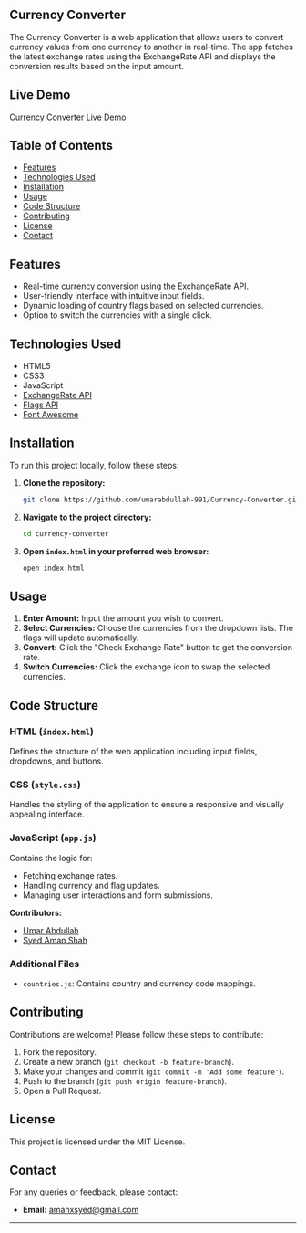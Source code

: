 
## Currency Converter
The Currency Converter is a web application that allows users to convert currency values from one currency to another in real-time. The app fetches the latest exchange rates using the ExchangeRate API and displays the conversion results based on the input amount.

## Live Demo
[Currency Converter Live Demo](https://currency-converteer.netlify.app/)

## Table of Contents
- [Features](#features)
- [Technologies Used](#technologies-used)
- [Installation](#installation)
- [Usage](#usage)
- [Code Structure](#code-structure)
- [Contributing](#contributing)
- [License](#license)
- [Contact](#contact)

## Features
- Real-time currency conversion using the ExchangeRate API.
- User-friendly interface with intuitive input fields.
- Dynamic loading of country flags based on selected currencies.
- Option to switch the currencies with a single click.

## Technologies Used
- HTML5
- CSS3
- JavaScript
- [ExchangeRate API](https://www.exchangerate-api.com/)
- [Flags API](https://flagsapi.com/)
- [Font Awesome](https://cdnjs.cloudflare.com/ajax/libs/font-awesome/6.2.0/css/all.min.css)

## Installation
To run this project locally, follow these steps:

1. **Clone the repository:**
   ```bash
   git clone https://github.com/umarabdullah-991/Currency-Converter.git
   ```

2. **Navigate to the project directory:**
   ```bash
   cd currency-converter
   ```

3. **Open `index.html` in your preferred web browser:**
   ```bash
   open index.html
   ```

## Usage
1. **Enter Amount:** Input the amount you wish to convert.
2. **Select Currencies:** Choose the currencies from the dropdown lists. The flags will update automatically.
3. **Convert:** Click the "Check Exchange Rate" button to get the conversion rate.
4. **Switch Currencies:** Click the exchange icon to swap the selected currencies.

## Code Structure
### HTML (`index.html`)
Defines the structure of the web application including input fields, dropdowns, and buttons.

### CSS (`style.css`)
Handles the styling of the application to ensure a responsive and visually appealing interface.

### JavaScript (`app.js`)
Contains the logic for:
- Fetching exchange rates.
- Handling currency and flag updates.
- Managing user interactions and form submissions.

**Contributors:**
- [Umar Abdullah](<https://github.com/umarabdullah-991>)
- [Syed Aman Shah](<https://github.com/amanxsyed>)

### Additional Files
- `countries.js`: Contains country and currency code mappings.

## Contributing
Contributions are welcome! Please follow these steps to contribute:

1. Fork the repository.
2. Create a new branch (`git checkout -b feature-branch`).
3. Make your changes and commit (`git commit -m 'Add some feature'`).
4. Push to the branch (`git push origin feature-branch`).
5. Open a Pull Request.

## License
This project is licensed under the MIT License.

## Contact
For any queries or feedback, please contact:
- **Email:** [amanxsyed@gmail.com](mailto:amanxsyed@gmail.com) 

---
